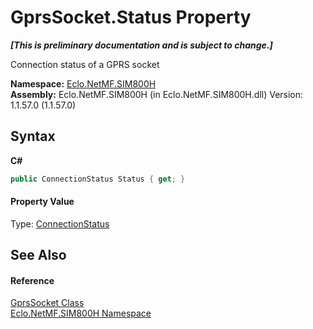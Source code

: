 # GprsSocket.Status Property 
 _**\[This is preliminary documentation and is subject to change.\]**_

Connection status of a GPRS socket

**Namespace:**&nbsp;<a href="N_Eclo_NetMF_SIM800H">Eclo.NetMF.SIM800H</a><br />**Assembly:**&nbsp;Eclo.NetMF.SIM800H (in Eclo.NetMF.SIM800H.dll) Version: 1.1.57.0 (1.1.57.0)

## Syntax

**C#**<br />
``` C#
public ConnectionStatus Status { get; }
```


#### Property Value
Type: <a href="T_Eclo_NetMF_SIM800H_ConnectionStatus">ConnectionStatus</a>

## See Also


#### Reference
<a href="T_Eclo_NetMF_SIM800H_GprsSocket">GprsSocket Class</a><br /><a href="N_Eclo_NetMF_SIM800H">Eclo.NetMF.SIM800H Namespace</a><br />